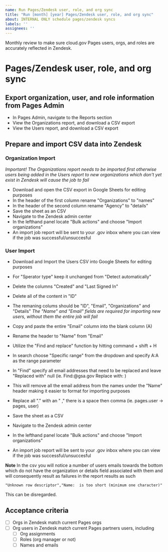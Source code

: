 ```yaml
---
name: Run Pages/Zendesk user, role, and org sync
title: "Run [month] [year] Pages/Zendesk user, role, and org sync"
about: INTERNAL ONLY schedule pages/zendesk syncs
labels: ''
assignees: ''
---
```


Monthly review to make sure cloud.gov Pages users, orgs, and roles are accurately reflected in Zendesk.

# Pages/Zendesk user, role, and org sync

## Export organization, user, and role information from Pages Admin

- In Pages Admin, navigate to the Reports section
- View the Organizations report, and download a CSV export
- View the Users report, and download a CSV export

## Prepare and import CSV data into Zendesk

### Organization Import

*Important! The Organizations report needs to be imported first otherwise users being added in the Users report to new organizations which don't yet exist in Zendesk will cause the job to fail*

- Download and open the CSV export in Google Sheets for editing purposes
- In the header of the first column rename "Organizations" to "names" 
- In the header of the second column rename "Agency" to "details"
- Save the sheet as an CSV
- Navigate to the Zendesk admin center 
- In the lefthand panel locate "Bulk actions" and choose "Import organizations"
- An import job report will be sent to your .gov inbox where you can view if the job was successful/unsuccesful

### User Import

- Download and Import the Users CSV into Google Sheets for editing purposes
- For "Sperator type" keep it unchanged from "Detect automatically" 
- Delete the columns "Created" and "Last Signed In"
- Delete all of the content in "ID"
- The remaning colums should be "ID", "Email", "Organizations" and "Details"
*The "Name" and "Email" fields are required for importing new users, without them the entire job will fail*

- Copy and paste the entire "Email" column into the blank column (A)
- Rename the header to "Name" from "Email"
- Utilize the "Find and replace" function by hitting command + shift + H
- In search choose "Specific range" from the dropdown and specify A:A as the range parameter
- In "Find" specify all email addresses that need to be replaced and leave "Replaced with" null
(ie. Find:@gsa.gov Replace with: )
- This will remove all the email address from the names under the "Name" header making it easier to format for importing purposes
- Replace all "." with an " ," there is a space then comma
(ie. pages.user -> pages, user)
- Save the sheet as a CSV
- Navigate to the Zendesk admin center 
- In the lefthand panel locate "Bulk actions" and choose "Import organizations"
- An import job report will be sent to your .gov inbox where you can view if the job was successful/unsuccesful

**Note** In the csv you will notice a number of users emails towards the bottom which do not have the organization or details field associated with them and will consequently result as failures in the report results as such

```"X users failed","Error message"
"Unknown row descriptor","Name:  is too short (minimum one character)"  
```
This can be disregarded.

## Acceptance criteria

- [ ] Orgs in Zendesk match current Pages orgs
- [ ] Org users in Zendesk match current Pages partners users, including
  - [ ] Org assignments
  - [ ] Roles (org manager or not)
  - [ ] Names and emails 
